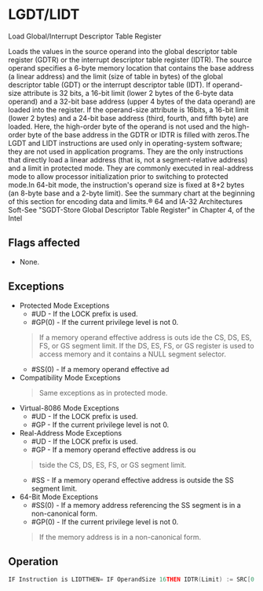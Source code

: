 # LGDT/LIDT

Load Global/Interrupt Descriptor Table Register

Loads the values in the source operand into the global descriptor table register (GDTR) or the interrupt descriptor table register (IDTR).
The source operand specifies a 6-byte memory location that contains the base address (a linear address) and the limit (size of table in bytes) of the global descriptor table (GDT) or the interrupt descriptor table (IDT).
If operand-size attribute is 32 bits, a 16-bit limit (lower 2 bytes of the 6-byte data operand) and a 32-bit base address (upper 4 bytes of the data operand) are loaded into the register.
If the operand-size attribute is 16bits, a 16-bit limit (lower 2 bytes) and a 24-bit base address (third, fourth, and fifth byte) are loaded.
Here, the high-order byte of the operand is not used and the high-order byte of the base address in the GDTR or IDTR is filled with zeros.The LGDT and LIDT instructions are used only in operating-system software; they are not used in application programs.
They are the only instructions that directly load a linear address (that is, not a segment-relative address) and a limit in protected mode.
They are commonly executed in real-address mode to allow processor initialization prior to switching to protected mode.In 64-bit mode, the instruction's operand size is fixed at 8+2 bytes (an 8-byte base and a 2-byte limit).
See the summary chart at the beginning of this section for encoding data and limits.® 64 and IA-32 Architectures Soft-See "SGDT-Store Global Descriptor Table Register" in Chapter 4, of the Intel

## Flags affected

- None.

## Exceptions

- Protected Mode Exceptions
  - #UD - If the LOCK prefix is used.
  - #GP(0) - If the current privilege level is not 0.
  > If a memory operand effective address is outs
  > ide the CS, DS, ES, FS, or GS segment limit.
  > If the DS, ES, FS, or GS register is used to access memory and it contains a NULL segment 
  > selector.
  - #SS(0) - If a memory operand effective ad
- Compatibility Mode Exceptions
  > Same exceptions as in protected mode.
- Virtual-8086 Mode Exceptions
  - #UD - If the LOCK prefix is used.
  - #GP - If the current privilege level is not 0.
- Real-Address Mode Exceptions
  - #UD - If the LOCK prefix is used.
  - #GP - If a memory operand effective address is ou
  > tside the CS, DS, ES, FS, or GS segment limit.
  - #SS - If a memory operand effective address is outside the SS segment limit.
- 64-Bit Mode Exceptions
  - #SS(0) - If a memory address referencing the SS segment is in a non-canonical form.
  - #GP(0) - If the current privilege level is not 0.
  > If the memory address is in a non-canonical form.

## Operation

```C
IF Instruction is LIDTTHEN= IF OperandSize 16THEN IDTR(Limit) := SRC[0:15];IDTR(Base) := SRC[16:47] AND 00FFFFFFH; ELSE IF 32-bit Operand SizeTHENIDTR(Limit) := SRC[0:15];IDTR(Base) := SRC[16:47]; FI;ELSE IF 64-bit Operand Size (* In 64-Bit Mode *)THENIDTR(Limit) := SRC[0:15];IDTR(Base) := SRC[16:79]; FI;FI;ELSE (* Instruction is LGDT *)= 16IF OperandSize THEN GDTR(Limit) := SRC[0:15];GDTR(Base) := SRC[16:47] AND 00FFFFFFH; ELSE IF 32-bit Operand SizeTHENGDTR(Limit) := SRC[0:15];GDTR(Base) := SRC[16:47]; FI;ELSE IF 64-bit Operand Size (* In 64-Bit Mode *)THENGDTR(Limit) := SRC[0:15];GDTR(Base) := SRC[16:79]; FI;FI; FI;
```
